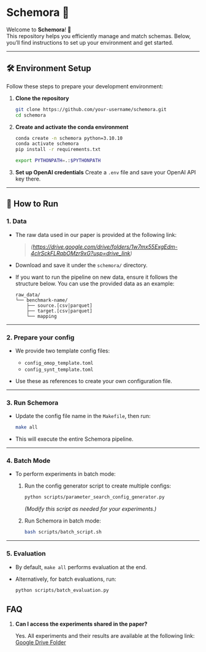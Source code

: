 # Schemora 🚀

Welcome to **Schemora**! 🎉  
This repository helps you efficiently manage and match schemas. Below, you’ll find instructions to set up your environment and get started.

---

## 🛠️ Environment Setup

Follow these steps to prepare your development environment:

1. **Clone the repository**
    ```bash
    git clone https://github.com/your-username/schemora.git
    cd schemora
    ```

2. **Create and activate the conda environment**
    ```bash
    conda create -n schemora python=3.10.10
    conda activate schemora
    pip install -r requirements.txt
    ```

    ```bash
    export PYTHONPATH=.:$PYTHONPATH
    ```

3. **Set up OpenAI credentials**
   Create a `.env` file and save your OpenAI API key there.
   

---

## 🚀 How to Run

### 1. Data

- The raw data used in our paper is provided at the following link:

  > *(https://drive.google.com/drive/folders/1w7mx55ExgEdm-4cIrSckFLRqbOMzr9xG?usp=drive_link)*

- Download and save it under the `schemora/` directory.

- If you want to run the pipeline on new data, ensure it follows the structure below. You can use the provided data as an example:

    ```
    raw_data/
    └── benchmark-name/
        ├── source.[csv|parquet]
        ├── target.[csv|parquet]
        └── mapping
    ```

---

### 2. Prepare your config

- We provide two template config files:  
  - `config_omop_template.toml`
  - `config_synt_template.toml`

- Use these as references to create your own configuration file.

---

### 3. Run Schemora

- Update the config file name in the `Makefile`, then run:

    ```bash
    make all
    ```

- This will execute the entire Schemora pipeline.

---

### 4. Batch Mode

- To perform experiments in batch mode:

  1. Run the config generator script to create multiple configs:
      ```bash
      python scripts/parameter_search_config_generator.py
      ```
      *(Modify this script as needed for your experiments.)*

  2. Run Schemora in batch mode:
      ```bash
      bash scripts/batch_script.sh
      ```

---

### 5. Evaluation

- By default, `make all` performs evaluation at the end.

- Alternatively, for batch evaluations, run:
    ```bash
    python scripts/batch_evaluation.py
    ```

## FAQ

1. **Can I access the experiments shared in the paper?**

   Yes. All experiments and their results are available at the following link:  
   [Google Drive Folder](https://drive.google.com/drive/folders/1w7mx55ExgEdm-4cIrSckFLRqbOMzr9xG?usp=drive_link)

